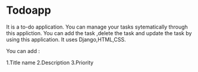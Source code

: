 # Todoapp
It is a to-do application.
You can manage your tasks sytematically through this appliction.
You can add the task ,delete the task and update the task  by using this application.
It uses Django,HTML,CSS.

You can add :

1.Title name
2.Description
3.Priority
